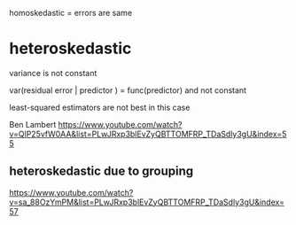 

homoskedastic = errors are same

# heteroskedastic

variance is not constant

var(residual error | predictor ) = func(predictor) and not constant

least-squared estimators are not best in this case

Ben Lambert
https://www.youtube.com/watch?v=QlP25vfW0AA&list=PLwJRxp3blEvZyQBTTOMFRP_TDaSdly3gU&index=55

## heteroskedastic due to grouping

https://www.youtube.com/watch?v=sa_88OzYmPM&list=PLwJRxp3blEvZyQBTTOMFRP_TDaSdly3gU&index=57


